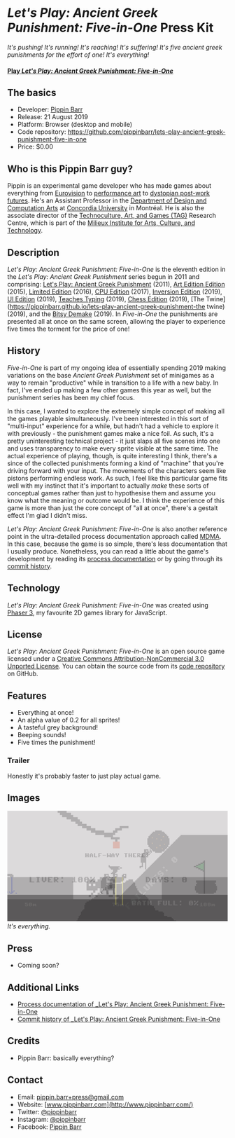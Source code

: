 # _Let's Play: Ancient Greek Punishment: Five-in-One_ Press Kit

_It's pushing! It's running! It's reaching! It's suffering! It's five ancient greek punishments for the effort of one! It's everything!_

#### [Play _Let's Play: Ancient Greek Punishment: Five-in-One_](https://pippinbarr.github.io/lets-play-ancient-greek-punishment-five-in-one)

## The basics

* Developer: [Pippin Barr](http://www.pippinbarr.com/)
* Release: 21 August 2019
* Platform: Browser (desktop and mobile)
* Code repository: https://github.com/pippinbarr/lets-play-ancient-greek-punishment-five-in-one
* Price: $0.00

## Who is this Pippin Barr guy?

Pippin is an experimental game developer who has made games about everything from [Eurovision](http://www.pippinbarr.com/2012/03/27/epic-sax-game/) to [performance art](http://www.pippinbarr.com/2011/09/14/the-artist-is-present/) to [dystopian post-work futures](http://www.pippinbarr.com/games/2017/07/03/it-is-as-if-you-were-doing-work.html). He's an Assistant Professor in the [Department of Design and Computation Arts](http://www.concordia.ca/finearts/design.html) at [Concordia University](http://www.concordia.ca/) in Montréal. He is also the associate director of the [Technoculture, Art, and Games (TAG)](http://tag.hexagram.ca/) Research Centre, which is part of the [Milieux Institute for Arts, Culture, and Technology](http://milieux.concordia.ca/).

## Description

_Let's Play: Ancient Greek Punishment: Five-in-One_ is the eleventh edition in the _Let's Play: Ancient Greek Punishment_ series begun in 2011 and comprising: [Let's Play: Ancient Greek Punishment](http://www.pippinbarr.com/games/letsplayancientgreekpunishment/LetsPlayAncientGreekPunishment.html) (2011), [Art Edition Edition](http://www.pippinbarr.com/games/letsplayletsplayancientgreekpunishmentarteditionedition/) (2015), [Limited Edition](http://www.pippinbarr.com/games/letsplayancientgreekpunishmentlimitededition/) (2016), [CPU Edition](http://pippinbarr.github.io/letsplayancientgreekpunishmentcpuedition/) (2017), [Inversion Edition](https://pippinbarr.github.io/lets-play-ancient-greek-punishment-inversion-edition) (2019), [UI Edition](https://pippinbarr.github.io/lets-play-ancient-greek-punishment-ui-edition) (2019), [Teaches Typing](https://pippinbarr.github.io/lets-play-ancient-greek-punishment-teaches-typing) (2019), [Chess Edition](https://pippinbarr.github.io/lets-play-ancient-greek-punishment-chess-edition) (2019), [The Twine](https://pippinbarr.github.io/lets-play-ancient-greek-punishment-the twine) (2019), and the [Bitsy Demake](https://pippinbarr.github.io/lets-play-ancient-greek-punishment-bitsy-demake/) (2019). In _Five-in-One_ the punishments are presented all at once on the same screen, allowing the player to experience five times the torment for the price of one!

## History

_Five-in-One_ is part of my ongoing idea of essentially spending 2019 making variations on the base _Ancient Greek Punishment_ set of minigames as a way to remain "productive" while in transition to a life with a new baby. In fact, I've ended up making a few other games this year as well, but the punishment series has been my chief focus.

In this case, I wanted to explore the extremely simple concept of making all the games playable simultaneously. I've been interested in this sort of "multi-input" experience for a while, but hadn't had a vehicle to explore it with previously - the punishment games make a nice foil. As such, it's a pretty uninteresting technical project - it just slaps all five scenes into one and uses transparency to make every sprite visible at the same time. The actual experience of playing, though, is quite interesting I think, there's a since of the collected punishments forming a kind of "machine" that you're driving forward with your input. The movements of the characters seem like pistons performing endless work. As such, I feel like this particular game fits well with my instinct that it's important to actually _make_ these sorts of conceptual games rather than just to hypothesise them and assume you know what the meaning or outcome would be. I think the experience of this game is more than just the core concept of "all at once", there's a gestalt effect I'm glad I didn't miss.

_Let's Play: Ancient Greek Punishment: Five-in-One_ is also another reference point in the ultra-detailed process documentation approach called [MDMA](http://www.gamesasresearch.com/mdma). In this case, because the game is so simple, there's less documentation that I usually produce. Nonetheless, you can read a little about the game's development by reading its [process documentation](https://github.com/pippinbarr/lets-play-ancient-greek-punishment-five-in-one/blob/master/process/README.md) or by going through its [commit history](https://github.com/pippinbarr/lets-play-ancient-greek-punishment-five-in-one/commits/master).

## Technology

_Let's Play: Ancient Greek Punishment: Five-in-One_ was created using [Phaser 3](https://phaser.io), my favourite 2D games library for JavaScript.

## License

_Let's Play: Ancient Greek Punishment: Five-in-One_ is an open source game licensed under a [Creative Commons Attribution-NonCommercial 3.0 Unported License](http://creativecommons.org/licenses/by-nc/3.0/). You can obtain the source code from its [code repository](https://github.com/pippinbarr/lets-play-ancient-greek-punishment-five-in-one) on GitHub.

## Features

- Everything at once!
- An alpha value of 0.2 for all sprites!
- A tasteful grey background!
- Beeping sounds!
- Five times the punishment!

### Trailer

Honestly it's probably faster to just play actual game.

## Images

![Everything](images/everything.png)  
_It's everything._

## Press

- Coming soon?

## Additional Links

- [Process documentation of _Let's Play: Ancient Greek Punishment: Five-in-One](https://github.com/pippinbarr/lets-play-ancient-greek-punishment-five-in-one/blob/master/process/README.md)
- [Commit history of _Let's Play: Ancient Greek Punishment: Five-in-One](https://github.com/pippinbarr/lets-play-ancient-greek-punishment-five-in-one/commits/master)

## Credits

* Pippin Barr: basically everything?

## Contact

* Email: [pippin.barr+press@gmail.com](mailto:pippin.barr+press@gmail.com)
* Website: [www.pippinbarr.com](http://www.pippinbarr.com/)
* Twitter: [@pippinbarr](https://www.twitter.com/pippinbarr)
* Instagram: [@pippinbarr](https://www.instagram.com/pippinbarr)
* Facebook: [Pippin Barr](http://www.facebook.com/pippin.barr)
